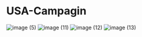 # USA-Campagin


![image (5)](https://github.com/user-attachments/assets/3c99691c-c690-40e0-a277-274b1bf113fe)
![image (11)](https://github.com/user-attachments/assets/8d389ce9-ff49-4655-8346-3e05cec714db)
![image (12)](https://github.com/user-attachments/assets/dc51a866-8c33-4f0f-b3b2-689bac8699c2)
![image (13)](https://github.com/user-attachments/assets/bdb09deb-13d1-4887-9dd5-c6c73d1a424f)
